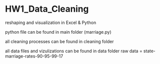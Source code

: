 # HW1_Data_Cleaning
reshaping and visualization in Excel &amp; Python

python file can be found in main folder (marriage.py)

all cleaning processes can be found in cleaning folder
 
all data files and vizulizations can be found in data folder
  raw data = state-marriage-rates-90-95-99-17

